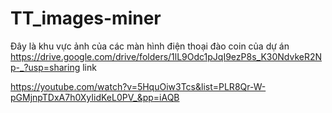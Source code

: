 # TT_images-miner
Đây là khu vực ảnh của các màn hình điện thoại đào coin của dự án
https://drive.google.com/drive/folders/1lL9Odc1pJqI9ezP8s_K30NdvkeR2Np-_?usp=sharing
link

https://youtube.com/watch?v=5HquOiw3Tcs&list=PLR8Qr-W-pGMjnpTDxA7h0XyIidKeL0PV_&pp=iAQB
